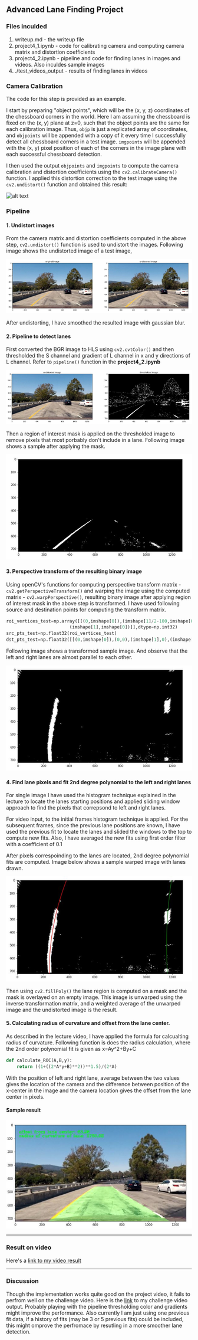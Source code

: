 ## Advanced Lane Finding Project

### Files inculded

1. writeup.md - the writeup file
2. project4_1.ipynb - code for calibrating camera and computing camera matrix and distortion coefficients
3. project4_2.ipynb - pipeline and code for finding lanes in images and videos. Also inculdes sample images
4. ./test_videos_output - results of finding lanes in videos

[//]: # (Image References)

[image1]: ./examples/undistort_output.png "Undistorted"
[image2]: ./writeup_images/undistorted_image.jpg "undistorted image example"
[image3]: ./writeup_images/thresholded_image.JPG "thresholded image example"
[image4]: ./writeup_images/roi_mask_applied.JPG "roi mask applied example"
[image5]: ./writeup_images/warped_binary.JPG "warped binary example"
[image6]: ./writeup_images/lanes_drawn_warped.JPG "lanes on warped binary example"
[image7]: ./writeup_images/sample_result.JPG "sample result"
[video1]: ./test_videos_output/project_video.mp4 "Video"
[video2]: ./test_videos_output/challenge_video.mp4 "challenge Video"

### Camera Calibration

The code for this step is provided as an example.

I start by preparing "object points", which will be the (x, y, z) coordinates of the chessboard corners in the world. Here I am assuming the chessboard is fixed on the (x, y) plane at z=0, such that the object points are the same for each calibration image.  Thus, `objp` is just a replicated array of coordinates, and `objpoints` will be appended with a copy of it every time I successfully detect all chessboard corners in a test image.  `imgpoints` will be appended with the (x, y) pixel position of each of the corners in the image plane with each successful chessboard detection.  

I then used the output `objpoints` and `imgpoints` to compute the camera calibration and distortion coefficients using the `cv2.calibrateCamera()` function.  I applied this distortion correction to the test image using the `cv2.undistort()` function and obtained this result: 

![alt text][image1]

### Pipeline

#### 1. Undistort images

From the camera matrix and distortion coefficients computed in the above step, `cv2.undistort()` function is used to undistort the images. Following image shows the undistorted image of a test image,

![alt text][image2]

After undistorting, I have smoothed the resulted image with gaussian blur.

#### 2. Pipeline to detect lanes

First converted the BGR image to HLS using `cv2.cvtColor()` and then thresholded the S channel and gradient of L channel in x and y directions of L channel. Refer to `pipeline()` function in the **project4_2.ipynb**

![alt text][image3]

Then a region of interest mask is applied on the thresholded image to remove pixels that most porbably don't include in a lane. Following image shows a sample after applying the mask.

![alt text][image4]


#### 3. Perspective transform of the resulting binary image

Using openCV's functions for computing perspective transform matrix - `cv2.getPerspectiveTransform()` and warping the image using the computed matrix - `cv2.warpPerspective()`, resulting binary image after applying region of interest mask in the above step is transformed. I have used following source and destination points for computing the transform matrix.

```python
roi_vertices_test=np.array([[(0,imshape[0]),(imshape[1]/2-100,imshape[0]/2+100),(imshape[1]/2+100,imshape[0]/2+100),
                        (imshape[1],imshape[0])]],dtype=np.int32)
src_pts_test=np.float32(roi_vertices_test)
dst_pts_test=np.float32([[(0,imshape[0]),(0,0),(imshape[1],0),(imshape[1],imshape[0])]])
```

Following image shows a transformed sample image. And observe that the left and right lanes are almost parallel to each other.

![alt text][image5]

#### 4. Find lane pixels and fit 2nd degree polynomial to the left and right lanes

For single image I have used the histogram technique explained in the lecture to locate the lanes starting positions and applied sliding window approach to find the pixels that correpsond to left and right lanes.

For video input, to the initial frames histogram technique is applied. For the subsequent frames, since the previous lane positions are known, I have used the previous fit to locate the lanes and slided the windows to the top to compute new fits. Also, I have averaged the new fits using first order filter with a coefficient of 0.1

After pixels correspoinding to the lanes are located, 2nd degree polynomial fits are computed. Image below shows a sample warped image with lanes drawn.

![alt text][image6]

Then using `cv2.fillPoly()` the lane region is computed on a mask and the mask is overlayed on an empty image. This image is unwarped using the inverse transformation matrix, and a weighted average of the unwarped image and the undistorted image is the result.

#### 5. Calculating radius of curvature and offset from the lane center.

As described in the lecture video, I have applied the formula for calcualting radius of curvature. Following function is does the radius calculation, where the 2nd order polynomial fit is given as x=Ay^2+By+C

```python
def calculate_ROC(A,B,y): 
    return ((1+((2*A*y+B)**2))**1.5)/(2*A)
```

With the position of left and right lane, average between the two values gives the location of the camera and the difference between position of the x-center in the image and the camera location gives the offset from the lane center in pixels.

#### Sample result

![alt text][image7]

---

### Result on video

Here's a [link to my video result](./test_videos_output/project_video.mp4)

---

### Discussion

Though the implementation works quite good on the project video, it fails to perfrom well on the challenge video. Here is the [link](./test_videos_output/challenge_video.mp4)  to my challenge video output. Probably playing with the pipeline thresholding color and gradients might improve the performance. Also currently I am just using one previous fit data, if a history of fits (may be 3 or 5 previous fits) could be included, this might omprove the perfromace by resutling in a more smoother lane detection.
